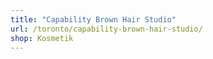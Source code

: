 ```yaml
---
title: "Capability Brown Hair Studio"
url: /toronto/capability-brown-hair-studio/
shop: Kosmetik
---
```

